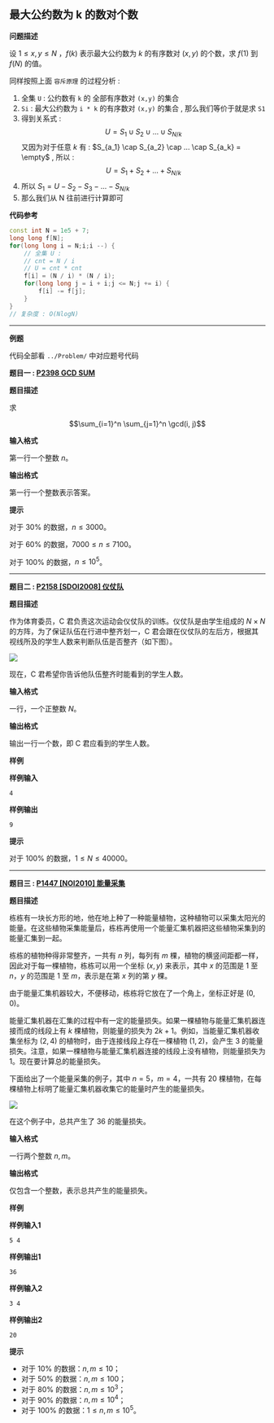 #

## 最大公约数为 k 的数对个数

**问题描述**

设 $1 \le x,y \le N$ ，$f(k)$ 表示最大公约数为 $k$ 的有序数对 $(x,y)$ 的个数，求 $f(1)$ 到 $f(N)$ 的值。

同样按照上面 `容斥原理` 的过程分析 :

1. 全集 `U` : 公约数有 `k` 的 全部有序数对 `(x,y)` 的集合
2. `Si` : 最大公约数为 `i * k` 的有序数对 `(x,y)` 的集合 , 那么我们等价于就是求 `S1`
3. 得到关系式 :
   $$U = S_1 \cup S_2 \cup ... \cup S_{N/k}$$
   又因为对于任意 $k$ 有 : $S_{a_1} \cap S_{a_2} \cap ... \cap S_{a_k} = \empty$ , 所以 :
   $$U = S_1 + S_2 + ... + S_{N/k}$$
4. 所以 $S_1 = U - S_2 - S_3 - ... - S_{N/k}$
5. 那么我们从 N 往前进行计算即可

**代码参考**

```cpp
const int N = 1e5 + 7;
long long f[N];
for(long long i = N;i;i --) {
    // 全集 U :
    // cnt = N / i
    // U = cnt * cnt
    f[i] = (N / i) * (N / i);
    for(long long j = i + i;j <= N;j += i) {
        f[i] -= f[j];
    }
}
// 复杂度 : O(NlogN)
```

---

**例题**

代码全部看 `../Problem/` 中对应题号代码


**题目一 : [P2398 GCD SUM](https://www.luogu.com.cn/problem/P2398)**

**题目描述**

求

$$\sum_{i=1}^n \sum_{j=1}^n \gcd(i, j)$$

**输入格式**

第一行一个整数 $n$。

**输出格式**

第一行一个整数表示答案。


**提示**

对于 $30\%$ 的数据，$n\leq 3000$。

对于 $60\%$ 的数据，$7000\leq n\leq 7100$。

对于 $100\%$ 的数据，$n\leq 10^5$。

---

**题目二 : [P2158 [SDOI2008] 仪仗队](https://www.luogu.com.cn/problem/P2158)**

**题目描述**

作为体育委员，C 君负责这次运动会仪仗队的训练。仪仗队是由学生组成的 $N \times N$ 的方阵，为了保证队伍在行进中整齐划一，C 君会跟在仪仗队的左后方，根据其视线所及的学生人数来判断队伍是否整齐（如下图）。

![](https://cdn.luogu.com.cn/upload/pic/1149.png)

现在，C 君希望你告诉他队伍整齐时能看到的学生人数。

**输入格式**

一行，一个正整数 $N$。

**输出格式**

输出一行一个数，即 C 君应看到的学生人数。

**样例**

**样例输入**

```
4
```

**样例输出**

```
9
```

**提示**

对于 $100 \%$ 的数据，$1 \le N \le 40000$。

---

**题目三 : [P1447 [NOI2010] 能量采集](https://www.luogu.com.cn/problem/P1447)**

**题目描述**

栋栋有一块长方形的地，他在地上种了一种能量植物，这种植物可以采集太阳光的能量。在这些植物采集能量后，栋栋再使用一个能量汇集机器把这些植物采集到的能量汇集到一起。

栋栋的植物种得非常整齐，一共有 $n$ 列，每列有 $m$ 棵，植物的横竖间距都一样，因此对于每一棵植物，栋栋可以用一个坐标 $(x, y)$ 来表示，其中 $x$ 的范围是 $1$ 至 $n$，$y$ 的范围是 $1$ 至 $m$，表示是在第 $x$ 列的第 $y$ 棵。

由于能量汇集机器较大，不便移动，栋栋将它放在了一个角上，坐标正好是 $(0, 0)$。

能量汇集机器在汇集的过程中有一定的能量损失。如果一棵植物与能量汇集机器连接而成的线段上有 $k$ 棵植物，则能量的损失为 $2k + 1$。例如，当能量汇集机器收集坐标为 $(2, 4)$ 的植物时，由于连接线段上存在一棵植物 $(1, 2)$，会产生 $3$ 的能量损失。注意，如果一棵植物与能量汇集机器连接的线段上没有植物，则能量损失为 $1$。现在要计算总的能量损失。

下面给出了一个能量采集的例子，其中 $n = 5$，$m = 4$，一共有 $20$ 棵植物，在每棵植物上标明了能量汇集机器收集它的能量时产生的能量损失。

![](https://cdn.luogu.com.cn/upload/pic/2608.png) 

在这个例子中，总共产生了 $36$ 的能量损失。

**输入格式**

一行两个整数 $n,m$。

**输出格式**

仅包含一个整数，表示总共产生的能量损失。

**样例**

**样例输入1**

```
5 4
```

**样例输出1**

```
36
```

**样例输入2**

```
3 4
```

**样例输出2**

```
20
```

**提示**

- 对于 $10\%$ 的数据：$n, m \leq 10$；
- 对于 $50\%$ 的数据：$n, m \leq 100$；
- 对于 $80\%$ 的数据：$n, m \leq 10^3$；
- 对于 $90\%$ 的数据：$n, m \leq 10^4$；
- 对于 $100\%$ 的数据：$1 \leq n, m \leq 10^5$。
